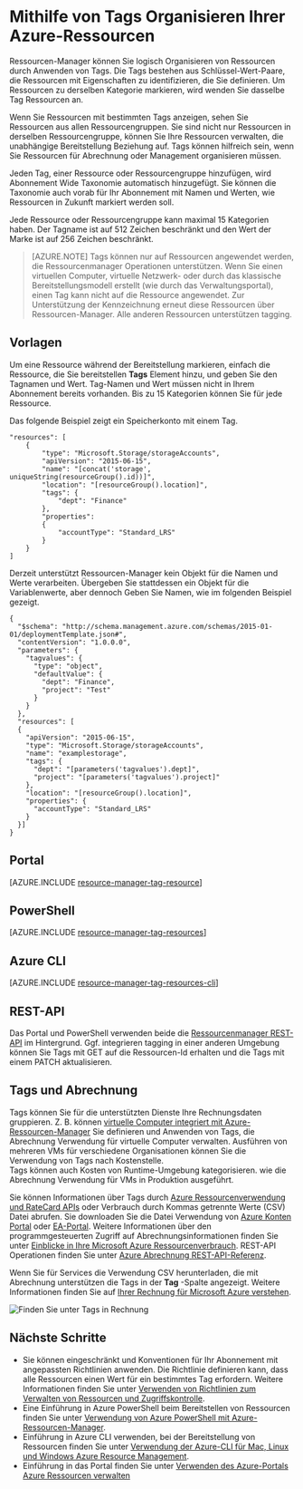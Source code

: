 <properties
    pageTitle="Mithilfe von Tags Organisieren Ihrer Azure-Ressourcen | Microsoft Azure"
    description="Veranschaulicht das Anwenden von Tags zum Organisieren von Ressourcen für die Abrechnung und Verwaltung."
    services="azure-resource-manager"
    documentationCenter=""
    authors="tfitzmac"
    manager="timlt"
    editor="tysonn"/>

<tags
    ms.service="azure-resource-manager"
    ms.workload="multiple"
    ms.tgt_pltfrm="AzurePortal"
    ms.devlang="na"
    ms.topic="article"
    ms.date="10/08/2016"
    ms.author="tomfitz"/>


# <a name="using-tags-to-organize-your-azure-resources"></a>Mithilfe von Tags Organisieren Ihrer Azure-Ressourcen

Ressourcen-Manager können Sie logisch Organisieren von Ressourcen durch Anwenden von Tags. Die Tags bestehen aus Schlüssel-Wert-Paare, die Ressourcen mit Eigenschaften zu identifizieren, die Sie definieren. Um Ressourcen zu derselben Kategorie markieren, wird wenden Sie dasselbe Tag Ressourcen an.

Wenn Sie Ressourcen mit bestimmten Tags anzeigen, sehen Sie Ressourcen aus allen Ressourcengruppen. Sie sind nicht nur Ressourcen in derselben Ressourcengruppe, können Sie Ihre Ressourcen verwalten, die unabhängige Bereitstellung Beziehung auf. Tags können hilfreich sein, wenn Sie Ressourcen für Abrechnung oder Management organisieren müssen.

Jeden Tag, einer Ressource oder Ressourcengruppe hinzufügen, wird Abonnement Wide Taxonomie automatisch hinzugefügt. Sie können die Taxonomie auch vorab für Ihr Abonnement mit Namen und Werten, wie Ressourcen in Zukunft markiert werden soll.

Jede Ressource oder Ressourcengruppe kann maximal 15 Kategorien haben. Der Tagname ist auf 512 Zeichen beschränkt und den Wert der Marke ist auf 256 Zeichen beschränkt.

> [AZURE.NOTE] Tags können nur auf Ressourcen angewendet werden, die Ressourcenmanager Operationen unterstützen. Wenn Sie einen virtuellen Computer, virtuelle Netzwerk- oder durch das klassische Bereitstellungsmodell erstellt (wie durch das Verwaltungsportal), einen Tag kann nicht auf die Ressource angewendet. Zur Unterstützung der Kennzeichnung erneut diese Ressourcen über Ressourcen-Manager. Alle anderen Ressourcen unterstützen tagging.

## <a name="templates"></a>Vorlagen

Um eine Ressource während der Bereitstellung markieren, einfach die Ressource, die Sie bereitstellen **Tags** Element hinzu, und geben Sie den Tagnamen und Wert. Tag-Namen und Wert müssen nicht in Ihrem Abonnement bereits vorhanden. Bis zu 15 Kategorien können Sie für jede Ressource.

Das folgende Beispiel zeigt ein Speicherkonto mit einem Tag.

    "resources": [
        {
            "type": "Microsoft.Storage/storageAccounts",
            "apiVersion": "2015-06-15",
            "name": "[concat('storage', uniqueString(resourceGroup().id))]",
            "location": "[resourceGroup().location]",
            "tags": {
                "dept": "Finance"
            },
            "properties": 
            {
                "accountType": "Standard_LRS"
            }
        }
    ]

Derzeit unterstützt Ressourcen-Manager kein Objekt für die Namen und Werte verarbeiten. Übergeben Sie stattdessen ein Objekt für die Variablenwerte, aber dennoch Geben Sie Namen, wie im folgenden Beispiel gezeigt.

    {
      "$schema": "http://schema.management.azure.com/schemas/2015-01-01/deploymentTemplate.json#",
      "contentVersion": "1.0.0.0",
      "parameters": {
        "tagvalues": {
          "type": "object",
          "defaultValue": {
            "dept": "Finance",
            "project": "Test"
          }
        }
      },
      "resources": [
      {
        "apiVersion": "2015-06-15",
        "type": "Microsoft.Storage/storageAccounts",
        "name": "examplestorage",
        "tags": {
          "dept": "[parameters('tagvalues').dept]",
          "project": "[parameters('tagvalues').project]"
        },
        "location": "[resourceGroup().location]",
        "properties": {
          "accountType": "Standard_LRS"
        }
      }]
    }


## <a name="portal"></a>Portal

[AZURE.INCLUDE [resource-manager-tag-resource](../includes/resource-manager-tag-resources.md)]

## <a name="powershell"></a>PowerShell

[AZURE.INCLUDE [resource-manager-tag-resources](../includes/resource-manager-tag-resources-powershell.md)]

## <a name="azure-cli"></a>Azure CLI

[AZURE.INCLUDE [resource-manager-tag-resources-cli](../includes/resource-manager-tag-resources-cli.md)]

## <a name="rest-api"></a>REST-API

Das Portal und PowerShell verwenden beide die [Ressourcenmanager REST-API](https://msdn.microsoft.com/library/azure/dn848368.aspx) im Hintergrund. Ggf. integrieren tagging in einer anderen Umgebung können Sie Tags mit GET auf die Ressourcen-Id erhalten und die Tags mit einem PATCH aktualisieren.


## <a name="tags-and-billing"></a>Tags und Abrechnung

Tags können Sie für die unterstützten Dienste Ihre Rechnungsdaten gruppieren. Z. B. können [virtuelle Computer integriert mit Azure-Ressourcen-Manager](./virtual-machines/virtual-machines-windows-compare-deployment-models.md) Sie definieren und Anwenden von Tags, die Abrechnung Verwendung für virtuelle Computer verwalten. Ausführen von mehreren VMs für verschiedene Organisationen können Sie die Verwendung von Tags nach Kostenstelle.  
Tags können auch Kosten von Runtime-Umgebung kategorisieren. wie die Abrechnung Verwendung für VMs in Produktion ausgeführt.

Sie können Informationen über Tags durch [Azure Ressourcenverwendung und RateCard APIs](billing-usage-rate-card-overview.md) oder Verbrauch durch Kommas getrennte Werte (CSV) Datei abrufen. Sie downloaden Sie die Datei Verwendung von [Azure Konten Portal](https://account.windowsazure.com/) oder [EA-Portal](https://ea.azure.com). Weitere Informationen über den programmgesteuerten Zugriff auf Abrechnungsinformationen finden Sie unter [Einblicke in Ihre Microsoft Azure Ressourcenverbrauch](billing-usage-rate-card-overview.md). REST-API Operationen finden Sie unter [Azure Abrechnung REST-API-Referenz](https://msdn.microsoft.com/library/azure/1ea5b323-54bb-423d-916f-190de96c6a3c).

Wenn Sie für Services die Verwendung CSV herunterladen, die mit Abrechnung unterstützen die Tags in der **Tag** -Spalte angezeigt. Weitere Informationen finden Sie auf [Ihrer Rechnung für Microsoft Azure verstehen](billing/billing-understand-your-bill.md).

![Finden Sie unter Tags in Rechnung](./media/resource-group-using-tags/billing_csv.png)

## <a name="next-steps"></a>Nächste Schritte

- Sie können eingeschränkt und Konventionen für Ihr Abonnement mit angepassten Richtlinien anwenden. Die Richtlinie definieren kann, dass alle Ressourcen einen Wert für ein bestimmtes Tag erfordern. Weitere Informationen finden Sie unter [Verwenden von Richtlinien zum Verwalten von Ressourcen und Zugriffskontrolle](resource-manager-policy.md).
- Eine Einführung in Azure PowerShell beim Bereitstellen von Ressourcen finden Sie unter [Verwendung von Azure PowerShell mit Azure-Ressourcen-Manager](./powershell-azure-resource-manager.md).
- Einführung in Azure CLI verwenden, bei der Bereitstellung von Ressourcen finden Sie unter [Verwendung der Azure-CLI für Mac, Linux und Windows Azure Resource Management](./xplat-cli-azure-resource-manager.md).
- Einführung in das Portal finden Sie unter [Verwenden des Azure-Portals Azure Ressourcen verwalten](./azure-portal/resource-group-portal.md)  

